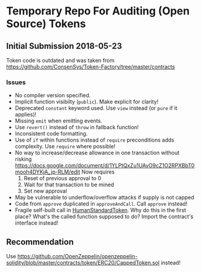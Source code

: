 # Temporary Repo For Auditing (Open Source) Tokens

## Initial Submission 2018-05-23
Token code is outdated and was taken from https://github.com/ConsenSys/Token-Factory/tree/master/contracts
### Issues
- No compiler version specified.
- Implicit function visibilty (`public`). Make explicit for clarity!
- Deprecated `constant` keyword used. Use `view` instead (or `pure` if it applies)!
- Missing `emit` when emitting events.
- Use `revert()` instead of `throw` in fallback function!
- Inconsistent code formatting.
- Use of `if` within functions instead of `require` preconditions adds complexity. Use `require` where possible!
- No way to increase/decrease allowance in one transaction without risking https://docs.google.com/document/d/1YLPtQxZu1UAvO9cZ1O2RPXBbT0mooh4DYKjA_jp-RLM/edit Now requires
  1. Reset of previous approval to 0
  1. Wait for that transaction to be mined
  1. Set new approval
- May be vulnerable to underflow/overflow attacks if supply is not capped
- Code from `approve` duplicated in `approveAndCall`. Call `approve` instead!
- Fragile self-built call in [HumanStandardToken](contracts/HumanStandardToken.sol#57). Why do this in the first place? What's the called function supposed to do? Import the contract's interface instead!

## Recommendation
Use https://github.com/OpenZeppelin/openzeppelin-solidity/blob/master/contracts/token/ERC20/CappedToken.sol instead!
